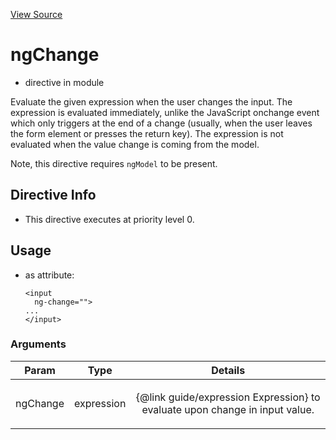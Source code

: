 

[View Source](http://github.com///tree/master/#L17882)



# ngChange



* directive in module []()






Evaluate the given expression when the user changes the input.
The expression is evaluated immediately, unlike the JavaScript onchange event
which only triggers at the end of a change (usually, when the user leaves the
form element or presses the return key).
The expression is not evaluated when the value change is coming from the model.

Note, this directive requires `ngModel` to be present.








## Directive Info


* This directive executes at priority level 0.


## Usage



* as attribute:
    ```
    <input
      ng-change="">
    ...
    </input>
    ```




### Arguments

| Param | Type | Details |
| :--: | :--: | :--: |
| ngChange | expression | <p>{@link guide/expression Expression} to evaluate upon change in input value.</p>  |




